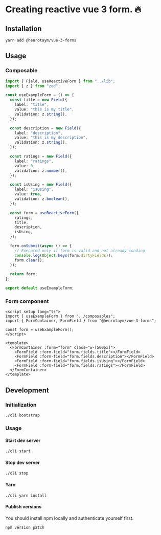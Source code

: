 # Creating reactive vue 3 form. 🔥

## Installation
```shell
yarn add @henrotaym/vue-3-forms
```

## Usage
### Composable
```typescript
import { Field, useReactiveForm } from "../lib";
import { z } from "zod";

const useExampleForm = () => {
  const title = new Field({
    label: "title",
    value: "this is my title",
    validation: z.string(),
  });

  const description = new Field({
    label: "description",
    value: "this is my description",
    validation: z.string(),
  });

  const ratings = new Field({
    label: "ratings",
    value: 0,
    validation: z.number(),
  });

  const isUsing = new Field({
    label: "isUsing",
    value: true,
    validation: z.boolean(),
  });

  const form = useReactiveForm({
    ratings,
    title,
    description,
    isUsing,
  });

  form.onSubmit(async () => {
    // Executed only if form is valid and not already loading
    console.log(Object.keys(form.dirtyFields));
    form.clear();
  });

  return form;
};

export default useExampleForm;
```

### Form component
```vue
<script setup lang="ts">
import { useExampleForm } from "../composables";
import { FormContainer, FormField } from "@henrotaym/vue-3-forms";

const form = useExampleForm();
</script>

<template>
  <FormContainer :form="form" class="w-[500px]">
    <FormField :form-field="form.fields.title"></FormField>
    <FormField :form-field="form.fields.description"></FormField>
    <FormField :form-field="form.fields.isUsing"></FormField>
    <FormField :form-field="form.fields.ratings"></FormField>
  </FormContainer>
</template>
```

## Development
### Initialization
```shell
./cli bootstrap
```

### Usage
#### Start dev server
```shell
./cli start
```

#### Stop dev server
```shell
./cli stop
```

#### Yarn
```shell
./cli yarn install
```

#### Publish versions
You should install npm locally and authenticate yourself first.
```shell
npm version patch
```